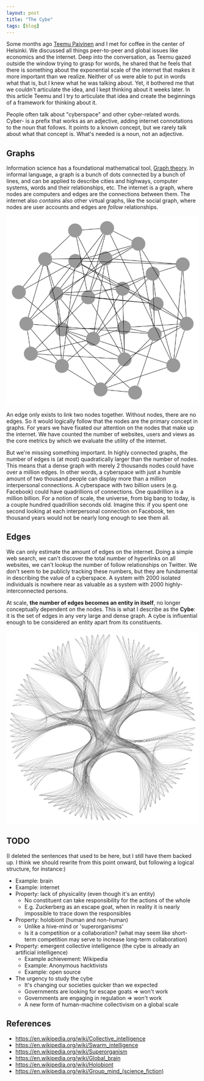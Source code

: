 ```yaml
---
layout: post
title: "The Cybe"
tags: [blog]
---
```


Some months ago [Teemu Paivinen](https://twitter.com/teempai) and I met for coffee in the center of Helsinki. We discussed all things peer-to-peer and global issues like economics and the internet. Deep into the conversation, as Teemu gazed outside the window trying to grasp for words, he shared that he feels that there is something about the exponential scale of the internet that makes it more important than we realize. Neither of us were able to put in words what that is, but I knew what he was talking about. Yet, it bothered me that we couldn't articulate the idea, and I kept thinking about it weeks later. In this article Teemu and I try to articulate that idea and create the beginnings of a framework for thinking about it.

People often talk about "cyberspace" and other cyber-related words. Cyber- is a prefix that works as an adjective, adding internet connotations to the noun that follows. It points to a known concept, but we rarely talk about what that concept is. What's needed is a noun, not an adjective.

## Graphs

Information science has a foundational mathematical tool, [Graph theory](https://en.wikipedia.org/wiki/Graph_theory). In informal language, a graph is a bunch of dots connected by a bunch of lines, and can be applied to describe cities and highways, computer systems, words and their relationships, etc. The internet is a graph, where nodes are computers and edges are the connections between them. The internet also *contains* also other virtual graphs, like the social graph, where nodes are user accounts and edges are *follow* relationships.

[![An example of a small graph](/img/small-graph.png)](/img/small-graph.png)

An edge only exists to link two nodes together. Without nodes, there are no edges. So it would logically follow that the nodes are the primary concept in graphs. For years we have fixated our attention on the nodes that make up the internet. We have counted the number of websites, users and views as the core metrics by which we evaluate the utility of the internet.

But we're missing something important. In highly connected graphs, the number of edges is (at most) quadratically larger than the number of nodes. This means that a dense graph with merely 2 thousands nodes could have over a million edges. In other words, a cyberspace with just a humble amount of two thousand people can display more than a million interpersonal connections. A cyberspace with two billion users (e.g. Facebook) could have quadrillions of connections. One quadrillion is a million billion. For a notion of scale, the universe, from big bang to today, is a couple hundred quadrillion seconds old. Imagine this: if you spent one second looking at each interpersonal connection on Facebook, ten thousand years would not be nearly long enough to see them all.

## Edges

We can only estimate the amount of edges on the internet. Doing a simple web search, we can't discover the total number of hyperlinks on all websites, we can't lookup the number of follow relationships on Twitter. We don't seem to be publicly tracking these numbers, but they are fundamental in describing the value of a cyberspace. A system with 2000 isolated individuals is nowhere near as valuable as a system with 2000 highly-interconnected persons.

At scale, **the number of edges becomes an entity in itself**, no longer conceptually dependent on the nodes. This is what I describe as the **Cybe**: it is the set of edges in any very large and dense graph. A cybe is influential enough to be considered an entity apart from its constituents.

[![Visualization of a cybe](/img/cybe-white.jpg)](/img/cybe-white.jpg)

## TODO

(I deleted the sentences that used to be here, but I still have them backed up. I think we should rewrite from this point onward, but following a logical structure, for instance:)

- Example: brain
- Example: internet
- Property: lack of physicality (even though it's an entity)
  - No constituent can take responsibility for the actions of the whole
  - E.g. Zuckerberg as an escape goat, when in reality it is nearly impossible to trace down the responsibles
- Property: holobiont (human and non-human)
  - Unlike a hive-mind or 'superorganisms'
  - Is it a competition or a collaboration? (what may seem like short-term competition may serve to increase long-term collaboration)
- Property: emergent collective intelligence (the cybe is already an artificial intelligence)
  - Example achievement: Wikipedia
  - Example: Anonymous hacktivists
  - Example: open source
- The urgency to study the cybe
  - It's changing our societies quicker than we expected
  - Governments are looking for escape goats => won't work
  - Governments are engaging in regulation => won't work
  - A new form of human-machine collectivism on a global scale

## References

- https://en.wikipedia.org/wiki/Collective_intelligence
- https://en.wikipedia.org/wiki/Swarm_intelligence
- https://en.wikipedia.org/wiki/Superorganism
- https://en.wikipedia.org/wiki/Global_brain
- https://en.wikipedia.org/wiki/Holobiont
- https://en.wikipedia.org/wiki/Group_mind_(science_fiction)
